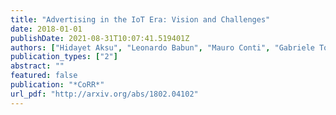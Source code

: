 ```yaml
---
title: "Advertising in the IoT Era: Vision and Challenges"
date: 2018-01-01
publishDate: 2021-08-31T10:07:41.519401Z
authors: ["Hidayet Aksu", "Leonardo Babun", "Mauro Conti", "Gabriele Tolomei", "A. Selcuk Uluagac"]
publication_types: ["2"]
abstract: ""
featured: false
publication: "*CoRR*"
url_pdf: "http://arxiv.org/abs/1802.04102"
---
```


